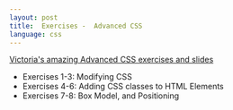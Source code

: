 ```yaml
---
layout: post
title:  Exercises -  Advanced CSS
language: css
---
```


[Victoria's amazing Advanced CSS exercises and slides](https://github.com/google-cssi/advanced-css-review)

+ Exercises 1-3: Modifying CSS
+ Exercises 4-6: Adding CSS classes to HTML Elements
+ Exercises 7-8: Box Model, and Positioning
